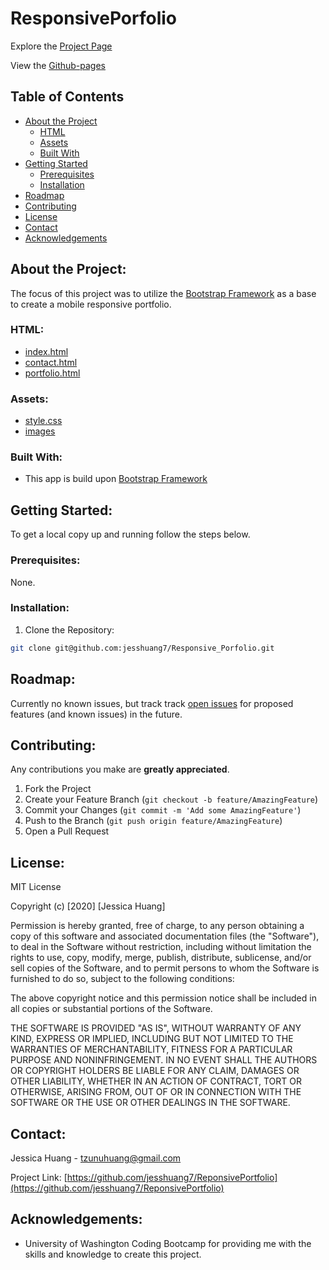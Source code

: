 # ResponsivePorfolio

Explore the [Project Page](https://github.com/jesshuang7/ReponsivePortfolio)

View the [Github-pages](https://jesshuang7.github.io/ReponsivePortfolio)

## Table of Contents

* [About the Project](#about-the-project)
  * [HTML](#html)
  * [Assets](#Assets)
  * [Built With](#built-with)
* [Getting Started](#getting-started)
  * [Prerequisites](#prerequisites)
  * [Installation](#installation)
* [Roadmap](#roadmap)
* [Contributing](#contributing)
* [License](#License)
* [Contact](#contact)
* [Acknowledgements](#acknowledgements)

## About the Project:
The focus of this project was to utilize the [Bootstrap Framework](https://getbootstrap.com/) as a base to create a mobile responsive portfolio.

### HTML:
* [index.html](https://github.com/jesshuang7/ReponsivePortfolio/blob/master/contact.html)
* [contact.html](https://github.com/jesshuang7/ReponsivePortfolio/blob/master/contact.html)
* [portfolio.html](https://github.com/jesshuang7/ReponsivePortfolio/blob/master/portfolio.html)

### Assets:
* [style.css](https://github.com/jesshuang7/ReponsivePortfolio/blob/master/Assets/css/style.css)
* [images](https://github.com/jesshuang7/ReponsivePortfolio/tree/master/Assets/Images)

### Built With:
* This app is build upon [Bootstrap Framework](https://getbootstrap.com/)

## Getting Started:
To get a local copy up and running follow the steps below.

### Prerequisites:
None.

### Installation:
1. Clone the Repository:
```sh
git clone git@github.com:jesshuang7/Responsive_Porfolio.git
```

## Roadmap:
Currently no known issues, but track track [open issues](https://github.com/jesshuang7/ReponsivePortfolio/issues ) for proposed features (and known issues) in the future.


## Contributing:
Any contributions you make are **greatly appreciated**.

1. Fork the Project
2. Create your Feature Branch (`git checkout -b feature/AmazingFeature`)
3. Commit your Changes (`git commit -m 'Add some AmazingFeature'`)
4. Push to the Branch (`git push origin feature/AmazingFeature`)
5. Open a Pull Request

## License:

MIT License

Copyright (c) [2020] [Jessica Huang]

Permission is hereby granted, free of charge, to any person obtaining a copy
of this software and associated documentation files (the "Software"), to deal
in the Software without restriction, including without limitation the rights
to use, copy, modify, merge, publish, distribute, sublicense, and/or sell
copies of the Software, and to permit persons to whom the Software is
furnished to do so, subject to the following conditions:

The above copyright notice and this permission notice shall be included in all
copies or substantial portions of the Software.

THE SOFTWARE IS PROVIDED "AS IS", WITHOUT WARRANTY OF ANY KIND, EXPRESS OR
IMPLIED, INCLUDING BUT NOT LIMITED TO THE WARRANTIES OF MERCHANTABILITY,
FITNESS FOR A PARTICULAR PURPOSE AND NONINFRINGEMENT. IN NO EVENT SHALL THE
AUTHORS OR COPYRIGHT HOLDERS BE LIABLE FOR ANY CLAIM, DAMAGES OR OTHER
LIABILITY, WHETHER IN AN ACTION OF CONTRACT, TORT OR OTHERWISE, ARISING FROM,
OUT OF OR IN CONNECTION WITH THE SOFTWARE OR THE USE OR OTHER DEALINGS IN THE
SOFTWARE.

## Contact:
Jessica Huang - tzunuhuang@gmail.com

Project Link: [https://github.com/jesshuang7/ReponsivePortfolio](https://github.com/jesshuang7/ReponsivePortfolio)

## Acknowledgements: 
* University of Washington Coding Bootcamp for providing me with the skills and knowledge to create this project. 
